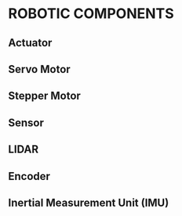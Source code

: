 # ROBOTIC COMPONENTS

## Actuator

## Servo Motor

## Stepper Motor

## Sensor

## LIDAR

## Encoder

## Inertial Measurement Unit (IMU)